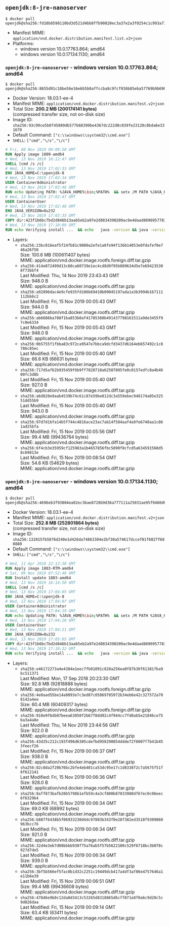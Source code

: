 ## `openjdk:8-jre-nanoserver`

```console
$ docker pull openjdk@sha256:fd10b8598110bd3d521d4bb8ffb90820ec3a37e2a3f0254c1c993a719561b37d
```

-	Manifest MIME: `application/vnd.docker.distribution.manifest.list.v2+json`
-	Platforms:
	-	windows version 10.0.17763.864; amd64
	-	windows version 10.0.17134.1130; amd64

### `openjdk:8-jre-nanoserver` - windows version 10.0.17763.864; amd64

```console
$ docker pull openjdk@sha256:8655d91c18be56e16e6b5b0affccba8c9fcf936b85eba57769b9b690f6712c79
```

-	Docker Version: 18.03.1-ee-4
-	Manifest MIME: `application/vnd.docker.distribution.manifest.v2+json`
-	Total Size: **200.2 MB (200174141 bytes)**  
	(compressed transfer size, not on-disk size)
-	Image ID: `sha256:93c99ce5b0f45889db577b68399be4367dc222d8c039fe23120c8bda6e331670`
-	Default Command: `["c:\\windows\\system32\\cmd.exe"]`
-	`SHELL`: `["cmd","\/s","\/c"]`

```dockerfile
# Fri, 08 Nov 2019 09:09:50 GMT
RUN Apply image 1809-amd64
# Wed, 13 Nov 2019 16:12:47 GMT
SHELL [cmd /s /c]
# Wed, 13 Nov 2019 17:02:33 GMT
ENV JAVA_HOME=C:\openjdk-8
# Wed, 13 Nov 2019 17:02:34 GMT
USER ContainerAdministrator
# Wed, 13 Nov 2019 17:02:46 GMT
RUN echo Updating PATH: %JAVA_HOME%\bin;%PATH% 	&& setx /M PATH %JAVA_HOME%\bin;%PATH%
# Wed, 13 Nov 2019 17:02:47 GMT
USER ContainerUser
# Wed, 13 Nov 2019 17:02:48 GMT
ENV JAVA_VERSION=8u232
# Wed, 13 Nov 2019 17:03:35 GMT
COPY dir:423f1b6bc7bd2d846b13aab5eb2a97e2d8834390209ac9e4daad889695778323 in C:\openjdk-8 
# Wed, 13 Nov 2019 17:10:09 GMT
RUN echo Verifying install ... 	&& echo   java -version && java -version
```

-	Layers:
	-	`sha256:23bc016eaf5f24fb81c9080a2efe1a0fe94f136b14053e0fdafef0e746a26f50`  
		Size: 100.6 MB (100611407 bytes)  
		MIME: application/vnd.docker.image.rootfs.foreign.diff.tar.gzip
	-	`sha256:414e072499d13c60ca60739e1ec4cd8d9f95b889634d5e7e694235308f73bbf4`  
		Last Modified: Thu, 14 Nov 2019 23:43:43 GMT  
		Size: 948.0 B  
		MIME: application/vnd.docker.image.rootfs.diff.tar.gzip
	-	`sha256:a92896dac4e9cfe935fd106b69410b09045197ada1a3b3994b167111112bb6c2`  
		Last Modified: Fri, 15 Nov 2019 00:05:43 GMT  
		Size: 944.0 B  
		MIME: application/vnd.docker.image.rootfs.diff.tar.gzip
	-	`sha256:ab6686ba788f1ba853b0af41785360b491437798161511a9de3455f97c0e6334`  
		Last Modified: Fri, 15 Nov 2019 00:05:43 GMT  
		Size: 948.0 B  
		MIME: application/vnd.docker.image.rootfs.diff.tar.gzip
	-	`sha256:0b5755f1fbba83c972ca9547e7bbca9dcfd3437d6164eb657492c1c8786c85ec`  
		Last Modified: Fri, 15 Nov 2019 00:05:40 GMT  
		Size: 66.6 KB (66631 bytes)  
		MIME: application/vnd.docker.image.rootfs.diff.tar.gzip
	-	`sha256:717d5af62b935459f6b9ff7828718a62507805fe0c0157edfc8a4b4600fc3d8b`  
		Last Modified: Fri, 15 Nov 2019 00:05:40 GMT  
		Size: 927.0 B  
		MIME: application/vnd.docker.image.rootfs.diff.tar.gzip
	-	`sha256:a6d820e9aab4539b74c61c87e59be812dc3a559ebec948174a05e32551dd55b9`  
		Last Modified: Fri, 15 Nov 2019 00:05:40 GMT  
		Size: 943.0 B  
		MIME: application/vnd.docker.image.rootfs.diff.tar.gzip
	-	`sha256:97d7d1bfa14b5f744c4816ace23ac7ab14f584aaf4a9fe6740aa1c861ad25bfa`  
		Last Modified: Fri, 15 Nov 2019 00:05:56 GMT  
		Size: 99.4 MB (99436764 bytes)  
		MIME: application/vnd.docker.image.rootfs.diff.tar.gzip
	-	`sha256:6f4cb3e35959cf125983a1b4657856fbc5890f8cfcd5a634591568d58c69813e`  
		Last Modified: Fri, 15 Nov 2019 00:08:54 GMT  
		Size: 54.6 KB (54629 bytes)  
		MIME: application/vnd.docker.image.rootfs.diff.tar.gzip

### `openjdk:8-jre-nanoserver` - windows version 10.0.17134.1130; amd64

```console
$ docker pull openjdk@sha256:4696eb3f93804ea02ec3bae8728b9d36a777111a25031ae95f9460d6a831cbe2
```

-	Docker Version: 18.03.1-ee-4
-	Manifest MIME: `application/vnd.docker.distribution.manifest.v2+json`
-	Total Size: **252.8 MB (252801864 bytes)**  
	(compressed transfer size, not on-disk size)
-	Image ID: `sha256:132015fb5876d240e1d426da74863304e2bf30a574617dccef01f6027f680880`
-	Default Command: `["c:\\windows\\system32\\cmd.exe"]`
-	`SHELL`: `["cmd","\/s","\/c"]`

```dockerfile
# Wed, 11 Apr 2018 22:12:30 GMT
RUN Apply image 1803-RTM-amd64
# Sat, 09 Nov 2019 07:52:48 GMT
RUN Install update 1803-amd64
# Wed, 13 Nov 2019 16:14:50 GMT
SHELL [cmd /s /c]
# Wed, 13 Nov 2019 17:04:05 GMT
ENV JAVA_HOME=C:\openjdk-8
# Wed, 13 Nov 2019 17:04:07 GMT
USER ContainerAdministrator
# Wed, 13 Nov 2019 17:04:19 GMT
RUN echo Updating PATH: %JAVA_HOME%\bin;%PATH% 	&& setx /M PATH %JAVA_HOME%\bin;%PATH%
# Wed, 13 Nov 2019 17:04:20 GMT
USER ContainerUser
# Wed, 13 Nov 2019 17:04:21 GMT
ENV JAVA_VERSION=8u232
# Wed, 13 Nov 2019 17:05:05 GMT
COPY dir:423f1b6bc7bd2d846b13aab5eb2a97e2d8834390209ac9e4daad889695778323 in C:\openjdk-8 
# Wed, 13 Nov 2019 17:10:32 GMT
RUN echo Verifying install ... 	&& echo   java -version && java -version
```

-	Layers:
	-	`sha256:e46172273a4e4384e1eec7fb01091c828a256ea0f87b30f61381fba9bc511371`  
		Last Modified: Mon, 17 Sep 2018 20:23:30 GMT  
		Size: 92.8 MB (92818888 bytes)  
		MIME: application/vnd.docker.image.rootfs.foreign.diff.tar.gzip
	-	`sha256:4e0aad55be14a8093e7c3ed87c05869785972b34eb6e42c327572a708142a4ee`  
		Size: 60.4 MB (60409317 bytes)  
		MIME: application/vnd.docker.image.rootfs.foreign.diff.tar.gzip
	-	`sha256:910e9f6db07beea63050f2b67f8dd92c4f944cc7fd0ab5e21846ce75ba3a4a8e`  
		Last Modified: Thu, 14 Nov 2019 23:44:56 GMT  
		Size: 922.0 B  
		MIME: application/vnd.docker.image.rootfs.diff.tar.gzip
	-	`sha256:43d35c212c193f496d6305cdefbd958290854ddde72f6007f7b41b453feecf26`  
		Last Modified: Fri, 15 Nov 2019 00:06:37 GMT  
		Size: 938.0 B  
		MIME: application/vnd.docker.image.rootfs.diff.tar.gzip
	-	`sha256:82c8da2f20b76bc2bfe4eb401ca53dc95e17c1d8338f2c7a5675f51f8f612141`  
		Last Modified: Fri, 15 Nov 2019 00:06:36 GMT  
		Size: 928.0 B  
		MIME: application/vnd.docker.image.rootfs.diff.tar.gzip
	-	`sha256:8aff873bafb20b5798b1efb59c4a3cf800b87033980df67ec0c06eec6f6329b4`  
		Last Modified: Fri, 15 Nov 2019 00:06:34 GMT  
		Size: 69.0 KB (68992 bytes)  
		MIME: application/vnd.docker.image.rootfs.diff.tar.gzip
	-	`sha256:b887f6438b5f06933230d4dc97803b343f0e28f382ed3518f9309860963bcc76`  
		Last Modified: Fri, 15 Nov 2019 00:06:34 GMT  
		Size: 921.0 B  
		MIME: application/vnd.docker.image.rootfs.diff.tar.gzip
	-	`sha256:32d4e3eb7d08bbbb930f75a76ab5f57b5622100c529f6718bc3b078c927d7de5`  
		Last Modified: Fri, 15 Nov 2019 00:06:34 GMT  
		Size: 939.0 B  
		MIME: application/vnd.docker.image.rootfs.diff.tar.gzip
	-	`sha256:3bf5b566ef5fac0b1d32c2251c19449dcb417a4df3af86e4757646a1e11b6e39`  
		Last Modified: Fri, 15 Nov 2019 00:06:51 GMT  
		Size: 99.4 MB (99436608 bytes)  
		MIME: application/vnd.docker.image.rootfs.diff.tar.gzip
	-	`sha256:47846e9b0c12da0d3413c53265d8318865d6cff071e8f0a6c9d20c5c9d826daa`  
		Last Modified: Fri, 15 Nov 2019 00:09:14 GMT  
		Size: 63.4 KB (63411 bytes)  
		MIME: application/vnd.docker.image.rootfs.diff.tar.gzip
